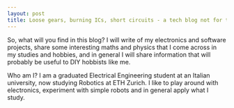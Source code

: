 ```yaml
---
layout: post
title: Loose gears, burning ICs, short circuits - a tech blog not for the faints of heart
---
```


So, what will you find in this blog? 
I will write of my electronics and software projects, share some interesting maths and physics that I come across in my studies and hobbies, and in general I will share information that will probably be useful to DIY hobbists like me.

Who am I?
I am a graduated Electrical Engineering student at an Italian university, now studying Robotics at ETH Zurich. I like to play around with electronics, experiment with simple robots and in general apply what I study. 
